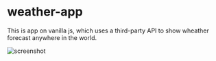# weather-app
This is app on vanilla js, which uses a third-party API to show wheather forecast anywhere in the world.

![screenshot](https://i.imgur.com/rznB9AN.png)
